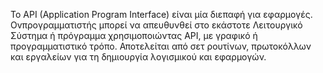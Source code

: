 Το API (Application Program Interface) είναι μία διεπαφή για εφαρμογές. Οvπρογραμματιστής μπορεί να απευθυνθεί στο εκάστοτε Λειτουργικό Σύστημα ή πρόγραμμα χρησιμοποιώντας API, με γραφικό ή προγραμματιστικό τρόπο. Αποτελείται από σετ ρουτίνων, πρωτοκόλλων και εργαλείων για τη δημιουργία λογισμικού και εφαρμογών.
